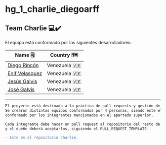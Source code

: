 # hg_1_charlie_diegoarff

## Team Charlie 💻✔️

El equipo está conformado por los siguientes desarrolladores:

| **Name** 🗒️ | **Country** 🗺️ |
|-------------|----------------|
| [Diego Rincón](https://www.github.com/diegoarff) | Venezuela 🇻🇪 |
| [Enif Velasquez](https://github.com/EnifVelasquez) | Venezuela 🇻🇪 |
| [Jesús Galvis](https://www.github.com/jgalvis414) | Venezuela 🇻🇪 |
| [José Galvis](https://www.github.com/josegalvis27) | Venezuela 🇻🇪 |

---
```diff
El proyecto está destinado a la práctica de pull requests y gestión de repositorios.  
Se crearon distintos equipos conformados por 4 personas, siendo este el Team Charlie, 
conformado por los integrantes mencionados en el apartado superior.

Cada integrante debe hacer un pull request al repositorio del resto de integrantes,
y el dueño deberá aceptarlos, siguiendo el PULL_REQUEST_TEMPLATE.

- Este es el repositorio Charlie.
```
